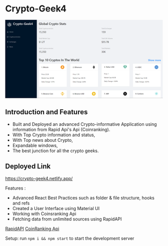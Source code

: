 # Crypto-Geek4

![Crypto-Geek4](crypto.png)

## Introduction and Features
- Built and Deployed an advanced Crypto-informative Application using information from Rapid Api's Api (Coinranking). 
- With Top Crypto information and status, 
- With Top news about Crypto, 
- Expandable windows, 
- The best junction for all the crypto geeks.

## Deployed Link
https://crypto-geek4.netlify.app/

Features :
- Advanced React Best Practices such as folder & file structure, hooks and refs
- Created a User Interface using Material UI
- Working with Coinsranking Api
- Fetching data from unlimited sources using RapidAPI

[RapidAPI](https://rapidapi.com/hub?utm_source=youtube.com/JavaScriptMastery&utm_medium=DevRel&utm_campaign=DevRel)
[CoinRanking Api](https://rapidapi.com/Coinranking/api/coinranking1/)

Setup: run ```npm i && npm start``` to start the development server
#
